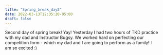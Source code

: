 ```yaml
---
title: "Spring_break_day2"
date: 2022-03-13T12:35:20-05:00
draft: false
---
```

Second day of spring break! Yay!
Yesterday I had two hours of TKD practice with my dad and Instructor Bugsy.
We worked hard on perfecting our competition form - which my dad and I 
are going to perform as a family! I am so excited :)
